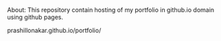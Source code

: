 About:
This repository contain hosting of my portfolio in github.io domain using github pages.

prashillonakar.github.io/portfolio/
